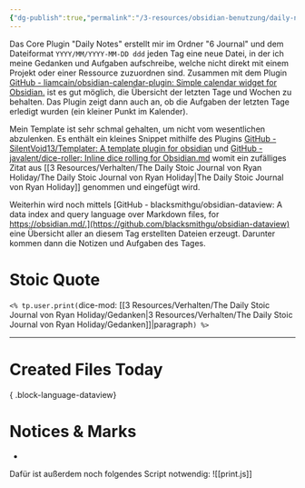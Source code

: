 ```yaml
---
{"dg-publish":true,"permalink":"/3-resources/obsidian-benutzung/daily-notes/","created":"2024-04-14T12:46:28.250+02:00","updated":"2024-04-15T08:29:50.536+02:00"}
---
```



Das Core Plugin "Daily Notes" erstellt mir im Ordner "6 Journal" und dem Dateiformat `YYYY/MM/YYYY-MM-DD ddd` jeden Tag eine neue Datei, in der ich meine Gedanken und Aufgaben aufschreibe, welche nicht direkt mit einem Projekt oder einer Ressource zuzuordnen sind. Zusammen mit dem Plugin [GitHub - liamcain/obsidian-calendar-plugin: Simple calendar widget for Obsidian.](https://github.com/liamcain/obsidian-calendar-plugin) ist es gut möglich, die Übersicht der letzten Tage und Wochen zu behalten. Das Plugin zeigt dann auch an, ob die Aufgaben der letzten Tage erledigt wurden (ein kleiner Punkt im Kalender).

Mein Template ist sehr schmal gehalten, um nicht vom wesentlichen abzulenken. Es enthält ein kleines Snippet mithilfe des Plugins [GitHub - SilentVoid13/Templater: A template plugin for obsidian](https://github.com/SilentVoid13/Templater) und [GitHub - javalent/dice-roller: Inline dice rolling for Obsidian.md](https://github.com/javalent/dice-roller) womit ein zufälliges Zitat aus [[3 Resources/Verhalten/The Daily Stoic Journal von Ryan Holiday/The Daily Stoic Journal von Ryan Holiday\|The Daily Stoic Journal von Ryan Holiday]] genommen und eingefügt wird.

Weiterhin wird noch mittels [GitHub - blacksmithgu/obsidian-dataview: A data index and query language over Markdown files, for https://obsidian.md/.](https://github.com/blacksmithgu/obsidian-dataview) eine Übersicht aller an diesem Tag erstellten Dateien erzeugt. Darunter kommen dann die Notizen und Aufgaben des Tages.


<div class="transclusion internal-embed is-loaded"><div class="markdown-embed">





# Stoic Quote

`<% tp.user.print(`dice-mod: [[3 Resources/Verhalten/The Daily Stoic Journal von Ryan Holiday/Gedanken\|3 Resources/Verhalten/The Daily Stoic Journal von Ryan Holiday/Gedanken]]|paragraph`) %>`

----

# Created Files Today


{ .block-language-dataview}

# Notices & Marks

- 

</div></div>


Dafür ist außerdem noch folgendes Script notwendig:
![[print.js]]
